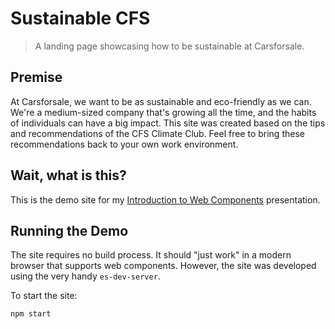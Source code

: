 # Sustainable CFS

  > A landing page showcasing how to be sustainable at Carsforsale.

## Premise

At Carsforsale, we want to be as sustainable and eco-friendly as we can. We're a medium-sized company that's
growing all the time, and the habits of individuals can have a big impact. This site
was created based on the tips and recommendations of the CFS Climate Club. Feel free to bring these
recommendations back to your own work environment.

## Wait, what is this?

This is the demo site for my [Introduction to Web Components](https://github.com/awayken/web-components-introduction-presentation) presentation.

## Running the Demo

The site requires no build process. It should "just work" in a modern browser that supports web components.
However, the site was developed using the very handy `es-dev-server`.

To start the site:

```sh
npm start
```
